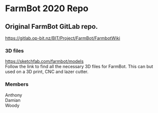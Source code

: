 # FarmBot 2020 Repo


## Original FarmBot GitLab repo.
https://gitlab.op-bit.nz/BIT/Project/FarmBot/FarmbotWiki


### 3D files
https://sketchfab.com/farmbot/models
</br>
Follow the link to find all the necessary 3D files for FarmBot. This can but used on a 3D print, CNC and lazer cutter.


### Members
Anthony
</br>
Damian
</br>
Woody
